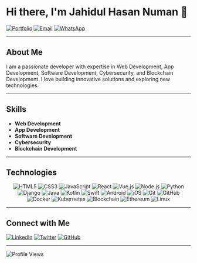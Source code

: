 # Hi there, I'm Jahidul Hasan Numan 👋

[![Portfolio](https://img.shields.io/badge/Portfolio-jhnuman.com-blue?style=for-the-badge)](https://jhnuman.com)
[![Email](https://img.shields.io/badge/Email-jhnuman00@gmail.com-blue?style=for-the-badge)](mailto:jhnuman00@gmail.com)
[![WhatsApp](https://img.shields.io/badge/WhatsApp-+8801317558946-green?style=for-the-badge)](https://wa.me/8801317558946)

---

## About Me

I am a passionate developer with expertise in Web Development, App Development, Software Development, Cybersecurity, and Blockchain Development. I love building innovative solutions and exploring new technologies.

---

## Skills

- **Web Development**
- **App Development**
- **Software Development**
- **Cybersecurity**
- **Blockchain Development**

---

## Technologies

<div align="center">
  <img src="https://img.icons8.com/color/48/000000/html-5.png" alt="HTML5"/>
  <img src="https://img.icons8.com/color/48/000000/css3.png" alt="CSS3"/>
  <img src="https://img.icons8.com/color/48/000000/javascript.png" alt="JavaScript"/>
  <img src="https://img.icons8.com/color/48/000000/react-native.png" alt="React"/>
  <img src="https://img.icons8.com/color/48/000000/vue-js.png" alt="Vue.js"/>
  <img src="https://img.icons8.com/color/48/000000/nodejs.png" alt="Node.js"/>
  <img src="https://img.icons8.com/color/48/000000/python.png" alt="Python"/>
  <img src="https://img.icons8.com/color/48/000000/django.png" alt="Django"/>
  <img src="https://img.icons8.com/color/48/000000/java-coffee-cup-logo.png" alt="Java"/>
  <img src="https://img.icons8.com/color/48/000000/kotlin.png" alt="Kotlin"/>
  <img src="https://img.icons8.com/color/48/000000/swift.png" alt="Swift"/>
  <img src="https://img.icons8.com/color/48/000000/android-os.png" alt="Android"/>
  <img src="https://img.icons8.com/color/48/000000/apple-logo.png" alt="iOS"/>
  <img src="https://img.icons8.com/color/48/000000/git.png" alt="Git"/>
  <img src="https://img.icons8.com/color/48/000000/github.png" alt="GitHub"/>
  <img src="https://img.icons8.com/color/48/000000/docker.png" alt="Docker"/>
  <img src="https://img.icons8.com/color/48/000000/kubernetes.png" alt="Kubernetes"/>
  <img src="https://img.icons8.com/color/48/000000/blockchain-new-logo.png" alt="Blockchain"/>
  <img src="https://img.icons8.com/color/48/000000/ethereum.png" alt="Ethereum"/>
  <img src="https://img.icons8.com/color/48/000000/linux.png" alt="Linux"/>
</div>

---

## Connect with Me

[![LinkedIn](https://img.shields.io/badge/LinkedIn-Connect-blue?style=for-the-badge&logo=linkedin)](https://www.linkedin.com/in/jhnuman)
[![Twitter](https://img.shields.io/badge/Twitter-Follow-blue?style=for-the-badge&logo=twitter)](https://facebook.com/jahidulhasan.numan)
[![GitHub](https://img.shields.io/badge/GitHub-Follow-blue?style=for-the-badge&logo=github)](https://github.com/numan682)

---

![Profile Views](https://komarev.com/ghpvc/?username=numan682&style=for-the-badge)